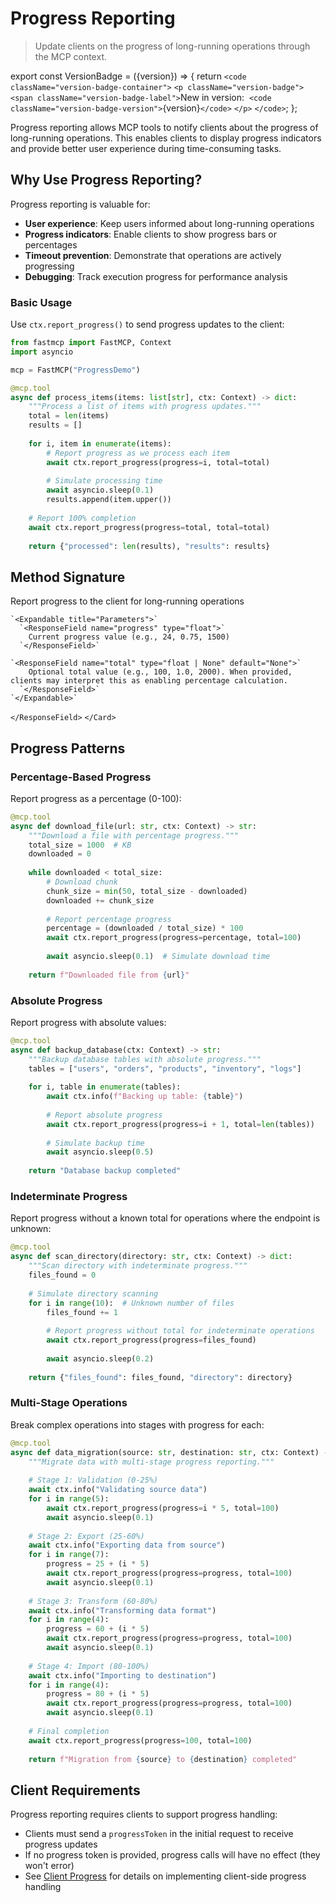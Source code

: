 # Progress Reporting

> Update clients on the progress of long-running operations through the MCP context.

export const VersionBadge = ({version}) => {
  return `<code className="version-badge-container">`
            `<p className="version-badge">`
                `<span className="version-badge-label">`New in version: 
                `<code className="version-badge-version">`{version}`</code>`
            `</p>`
        `</code>`;
};

Progress reporting allows MCP tools to notify clients about the progress of long-running operations. This enables clients to display progress indicators and provide better user experience during time-consuming tasks.

## Why Use Progress Reporting?

Progress reporting is valuable for:

* **User experience**: Keep users informed about long-running operations
* **Progress indicators**: Enable clients to show progress bars or percentages
* **Timeout prevention**: Demonstrate that operations are actively progressing
* **Debugging**: Track execution progress for performance analysis

### Basic Usage

Use `ctx.report_progress()` to send progress updates to the client:

```python
from fastmcp import FastMCP, Context
import asyncio

mcp = FastMCP("ProgressDemo")

@mcp.tool
async def process_items(items: list[str], ctx: Context) -> dict:
    """Process a list of items with progress updates."""
    total = len(items)
    results = []
  
    for i, item in enumerate(items):
        # Report progress as we process each item
        await ctx.report_progress(progress=i, total=total)
      
        # Simulate processing time
        await asyncio.sleep(0.1)
        results.append(item.upper())
  
    # Report 100% completion
    await ctx.report_progress(progress=total, total=total)
  
    return {"processed": len(results), "results": results}
```

## Method Signature

<Card icon="code" title="Context Progress Method">
  <ResponseField name="ctx.report_progress" type="async method">
    Report progress to the client for long-running operations

    `<Expandable title="Parameters">`
      `<ResponseField name="progress" type="float">`
        Current progress value (e.g., 24, 0.75, 1500)
      `</ResponseField>`

    `<ResponseField name="total" type="float | None" default="None">`
        Optional total value (e.g., 100, 1.0, 2000). When provided, clients may interpret this as enabling percentage calculation.
      `</ResponseField>`
    `</Expandable>`
  `</ResponseField>`
`</Card>`

## Progress Patterns

### Percentage-Based Progress

Report progress as a percentage (0-100):

```python
@mcp.tool
async def download_file(url: str, ctx: Context) -> str:
    """Download a file with percentage progress."""
    total_size = 1000  # KB
    downloaded = 0
  
    while downloaded < total_size:
        # Download chunk
        chunk_size = min(50, total_size - downloaded)
        downloaded += chunk_size
      
        # Report percentage progress
        percentage = (downloaded / total_size) * 100
        await ctx.report_progress(progress=percentage, total=100)
      
        await asyncio.sleep(0.1)  # Simulate download time
  
    return f"Downloaded file from {url}"
```

### Absolute Progress

Report progress with absolute values:

```python
@mcp.tool
async def backup_database(ctx: Context) -> str:
    """Backup database tables with absolute progress."""
    tables = ["users", "orders", "products", "inventory", "logs"]
  
    for i, table in enumerate(tables):
        await ctx.info(f"Backing up table: {table}")
      
        # Report absolute progress
        await ctx.report_progress(progress=i + 1, total=len(tables))
      
        # Simulate backup time
        await asyncio.sleep(0.5)
  
    return "Database backup completed"
```

### Indeterminate Progress

Report progress without a known total for operations where the endpoint is unknown:

```python
@mcp.tool
async def scan_directory(directory: str, ctx: Context) -> dict:
    """Scan directory with indeterminate progress."""
    files_found = 0
  
    # Simulate directory scanning
    for i in range(10):  # Unknown number of files
        files_found += 1
      
        # Report progress without total for indeterminate operations
        await ctx.report_progress(progress=files_found)
      
        await asyncio.sleep(0.2)
  
    return {"files_found": files_found, "directory": directory}
```

### Multi-Stage Operations

Break complex operations into stages with progress for each:

```python
@mcp.tool
async def data_migration(source: str, destination: str, ctx: Context) -> str:
    """Migrate data with multi-stage progress reporting."""
  
    # Stage 1: Validation (0-25%)
    await ctx.info("Validating source data")
    for i in range(5):
        await ctx.report_progress(progress=i * 5, total=100)
        await asyncio.sleep(0.1)
  
    # Stage 2: Export (25-60%)
    await ctx.info("Exporting data from source")
    for i in range(7):
        progress = 25 + (i * 5)
        await ctx.report_progress(progress=progress, total=100)
        await asyncio.sleep(0.1)
  
    # Stage 3: Transform (60-80%)
    await ctx.info("Transforming data format")
    for i in range(4):
        progress = 60 + (i * 5)
        await ctx.report_progress(progress=progress, total=100)
        await asyncio.sleep(0.1)
  
    # Stage 4: Import (80-100%)
    await ctx.info("Importing to destination")
    for i in range(4):
        progress = 80 + (i * 5)
        await ctx.report_progress(progress=progress, total=100)
        await asyncio.sleep(0.1)
  
    # Final completion
    await ctx.report_progress(progress=100, total=100)
  
    return f"Migration from {source} to {destination} completed"
```

## Client Requirements

Progress reporting requires clients to support progress handling:

* Clients must send a `progressToken` in the initial request to receive progress updates
* If no progress token is provided, progress calls will have no effect (they won't error)
* See [Client Progress](/clients/progress) for details on implementing client-side progress handling
